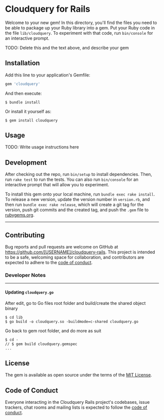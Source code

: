 # Cloudquery for Rails

Welcome to your new gem! In this directory, you'll find the files you need to be able to package up your Ruby library into a gem. Put your Ruby code in the file `lib/cloudquery`. To experiment with that code, run `bin/console` for an interactive prompt.

TODO: Delete this and the text above, and describe your gem

## Installation

Add this line to your application's Gemfile:

```ruby
gem 'cloudquery'
```

And then execute:

    $ bundle install

Or install it yourself as:

    $ gem install cloudquery

## Usage

TODO: Write usage instructions here

## Development

After checking out the repo, run `bin/setup` to install dependencies. Then, run `rake test` to run the tests. You can also run `bin/console` for an interactive prompt that will allow you to experiment.

To install this gem onto your local machine, run `bundle exec rake install`. To release a new version, update the version number in `version.rb`, and then run `bundle exec rake release`, which will create a git tag for the version, push git commits and the created tag, and push the `.gem` file to [rubygems.org](https://rubygems.org).

---

## Contributing

Bug reports and pull requests are welcome on GitHub at https://github.com/[USERNAME]/cloudquery-rails. This project is intended to be a safe, welcoming space for collaboration, and contributors are expected to adhere to the [code of conduct](https://github.com/[USERNAME]/cloudquery-rails/blob/main/CODE_OF_CONDUCT.md).

### Developer Notes

---

#### Updating `cloudquery.go`
After edit, go to Go files root folder and build/create the shared object binary
```
$ cd lib
$ go build -o cloudquery.so -buildmode=c-shared cloudquery.go
```
Go back to gem root folder, and do more as suit
```
$ cd -
// $ gem build cloudquery.gemspec
...
```

## License

The gem is available as open source under the terms of the [MIT License](https://opensource.org/licenses/MIT).

## Code of Conduct

Everyone interacting in the Cloudquery Rails project's codebases, issue trackers, chat rooms and mailing lists is expected to follow the [code of conduct](https://github.com/[USERNAME]/cloudquery-rails/blob/main/CODE_OF_CONDUCT.md).
